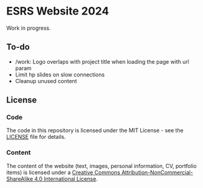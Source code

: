 # ESRS Website 2024

Work in progress.

## To-do

- /work: Logo overlaps with project title when loading the page with url param
- Limit hp slides on slow connections
- Cleanup unused content

## License

### Code

The code in this repository is licensed under the MIT License - see the [LICENSE](LICENSE) file for details.

### Content

The content of the website (text, images, personal information, CV, portfolio items) is licensed under a [Creative Commons Attribution-NonCommercial-ShareAlike 4.0 International License](http://creativecommons.org/licenses/by-nc-sa/4.0/).
